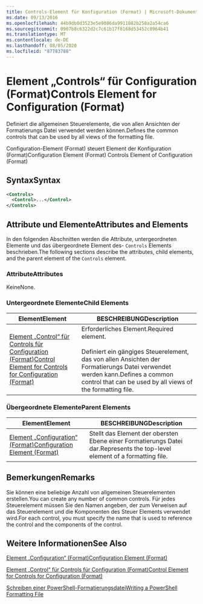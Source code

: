 ```yaml
---
title: Controls-Element für Konfiguration (Format) | Microsoft-Dokumentation
ms.date: 09/13/2016
ms.openlocfilehash: 44b9db0d3523e5e9086da9911882b258a2a54ca6
ms.sourcegitcommit: 0907b8c6322d2c7c61b17f8168d53452c8964b41
ms.translationtype: MT
ms.contentlocale: de-DE
ms.lasthandoff: 08/05/2020
ms.locfileid: "87783788"
---
```

# <a name="controls-element-for-configuration-format"></a><span data-ttu-id="0e406-102">Element „Controls“ für Configuration (Format)</span><span class="sxs-lookup"><span data-stu-id="0e406-102">Controls Element for Configuration (Format)</span></span>

<span data-ttu-id="0e406-103">Definiert die allgemeinen Steuerelemente, die von allen Ansichten der Formatierungs Datei verwendet werden können.</span><span class="sxs-lookup"><span data-stu-id="0e406-103">Defines the common controls that can be used by all views of the formatting file.</span></span>

<span data-ttu-id="0e406-104">Configuration-Element (Format) steuert Element der Konfiguration (Format)</span><span class="sxs-lookup"><span data-stu-id="0e406-104">Configuration Element (Format) Controls Element of Configuration (Format)</span></span>

## <a name="syntax"></a><span data-ttu-id="0e406-105">Syntax</span><span class="sxs-lookup"><span data-stu-id="0e406-105">Syntax</span></span>

```xml
<Controls>
  <Control>...</Control>
</Controls>
```

## <a name="attributes-and-elements"></a><span data-ttu-id="0e406-106">Attribute und Elemente</span><span class="sxs-lookup"><span data-stu-id="0e406-106">Attributes and Elements</span></span>

<span data-ttu-id="0e406-107">In den folgenden Abschnitten werden die Attribute, untergeordneten Elemente und das übergeordnete Element des- `Controls` Elements beschrieben.</span><span class="sxs-lookup"><span data-stu-id="0e406-107">The following sections describe the attributes, child elements, and the parent element of the `Controls` element.</span></span>

### <a name="attributes"></a><span data-ttu-id="0e406-108">Attribute</span><span class="sxs-lookup"><span data-stu-id="0e406-108">Attributes</span></span>

<span data-ttu-id="0e406-109">Keine</span><span class="sxs-lookup"><span data-stu-id="0e406-109">None.</span></span>

### <a name="child-elements"></a><span data-ttu-id="0e406-110">Untergeordnete Elemente</span><span class="sxs-lookup"><span data-stu-id="0e406-110">Child Elements</span></span>

|<span data-ttu-id="0e406-111">Element</span><span class="sxs-lookup"><span data-stu-id="0e406-111">Element</span></span>|<span data-ttu-id="0e406-112">BESCHREIBUNG</span><span class="sxs-lookup"><span data-stu-id="0e406-112">Description</span></span>|
|-------------|-----------------|
|[<span data-ttu-id="0e406-113">Element „Control“ für Controls für Configuration (Format)</span><span class="sxs-lookup"><span data-stu-id="0e406-113">Control Element for Controls for Configuration (Format)</span></span>](./control-element-for-controls-for-configuration-format.md)|<span data-ttu-id="0e406-114">Erforderliches Element.</span><span class="sxs-lookup"><span data-stu-id="0e406-114">Required element.</span></span><br /><br /> <span data-ttu-id="0e406-115">Definiert ein gängiges Steuerelement, das von allen Ansichten der Formatierungs Datei verwendet werden kann.</span><span class="sxs-lookup"><span data-stu-id="0e406-115">Defines a common control that can be used by all views of the formatting file.</span></span>|

### <a name="parent-elements"></a><span data-ttu-id="0e406-116">Übergeordnete Elemente</span><span class="sxs-lookup"><span data-stu-id="0e406-116">Parent Elements</span></span>

|<span data-ttu-id="0e406-117">Element</span><span class="sxs-lookup"><span data-stu-id="0e406-117">Element</span></span>|<span data-ttu-id="0e406-118">BESCHREIBUNG</span><span class="sxs-lookup"><span data-stu-id="0e406-118">Description</span></span>|
|-------------|-----------------|
|[<span data-ttu-id="0e406-119">Element „Configuration“ (Format)</span><span class="sxs-lookup"><span data-stu-id="0e406-119">Configuration Element (Format)</span></span>](./configuration-element-format.md)|<span data-ttu-id="0e406-120">Stellt das Element der obersten Ebene einer Formatierungs Datei dar.</span><span class="sxs-lookup"><span data-stu-id="0e406-120">Represents the top-level element of a formatting file.</span></span>|

## <a name="remarks"></a><span data-ttu-id="0e406-121">Bemerkungen</span><span class="sxs-lookup"><span data-stu-id="0e406-121">Remarks</span></span>

<span data-ttu-id="0e406-122">Sie können eine beliebige Anzahl von allgemeinen Steuerelementen erstellen.</span><span class="sxs-lookup"><span data-stu-id="0e406-122">You can create any number of common controls.</span></span> <span data-ttu-id="0e406-123">Für jedes Steuerelement müssen Sie den Namen angeben, der zum Verweisen auf das Steuerelement und die Komponenten des Steuer Elements verwendet wird.</span><span class="sxs-lookup"><span data-stu-id="0e406-123">For each control, you must specify the name that is used to reference the control and the components of the control.</span></span>

## <a name="see-also"></a><span data-ttu-id="0e406-124">Weitere Informationen</span><span class="sxs-lookup"><span data-stu-id="0e406-124">See Also</span></span>

[<span data-ttu-id="0e406-125">Element „Configuration“ (Format)</span><span class="sxs-lookup"><span data-stu-id="0e406-125">Configuration Element (Format)</span></span>](./configuration-element-format.md)

[<span data-ttu-id="0e406-126">Element „Control“ für Controls für Configuration (Format)</span><span class="sxs-lookup"><span data-stu-id="0e406-126">Control Element for Controls for Configuration (Format)</span></span>](./control-element-for-controls-for-configuration-format.md)

[<span data-ttu-id="0e406-127">Schreiben einer PowerShell-Formatierungsdatei</span><span class="sxs-lookup"><span data-stu-id="0e406-127">Writing a PowerShell Formatting File</span></span>](./writing-a-powershell-formatting-file.md)
